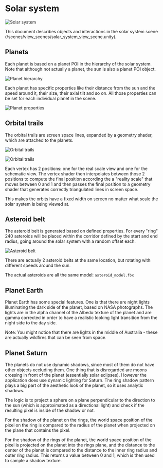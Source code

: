 # Solar system

![Solar system](Images/ge_app_solar_system.png)

This document describes objects and interactions in the solar system scene (/scenes/view_scenes/solar_system_view_scene.unity).

## Planets

Each planet is based on a planet POI in the hierarchy of the solar system. Note that although not actually a planet, the sun is also a planet POI object.

![Planet hierarchy](Images/ge_unity_planet_hierarchy.png)

Each planet has specific properties like their distance from the sun and the speed around it, their size, their axial tilt and so on. All those properties can be set for each individual planet in the scene.

![Planet properties](Images/ge_unity_planet_properties.png)

## Orbital trails

The orbital trails are screen space lines, expanded by a geometry shader, which are attached to the planets.

![Orbital trails](Images/ge_unity_orbital_trails_hierarchy.png)

![Orbital trails](Images/ge_unity_orbital_trails.png)

Each vertex has 2 positions: one for the real scale view and one for the schematic view. The vertex shader then interpolates between those 2 positions to compute
the final position according the a "reality scale" that moves between 0 and 1 and then passes the final position to a geometry shader that generates correctly triangulated lines in screen space.

This makes the orbits have a fixed width on screen no matter what scale the solar system is being viewed at.

## Asteroid belt

The asteroid belt is generated based on defined properties. For every "ring" 240 asteroids will be placed within the corridor defined by the start and end radius, going around the solar system with a random offset each.

![Asteroid belt](Images/ge_unity_asteroid_belt.png)

There are actually 2 asteroid belts at the same location, but rotating with different speeds around the sun.

The actual asteroids are all the same model: `asteroid_model.fbx`

## Planet Earth

Planet Earth has some special features. One is that there are night lights illuminating the dark side of the planet, based on NASA photographs. The lights are in the alpha channel of the Albedo texture of the planet and are gamma corrected in order to have a realistic looking light transition from the night side to the day side.  

Note: You might notice that there are lights in the middle of Australia - these are actually wildfires that can be seen from space.

## Planet Saturn

The planets do not use dynamic shadows, since most of them do not have other objects occluding them. One thing that is disregarded are moons crossing in front of the planet (essentially solar eclipses). However the application does use dynamic lighting for Saturn. The ring shadow pattern plays a big part of the aesthetic look of the planet, so it uses analytic shadows.

The logic is to project a sphere on a plane perpendicular to the direction to the sun (which is  approximated as a directional light) and check if the resulting pixel is inside of the shadow or not.

For the shadow of the planet on the rings, the world space position of the pixel on the ring is compared to the radius of the planet when projected on the plane that contains the pixel.

For the shadow of the rings of the planet, the world space position of the pixel is projected on the planet into the rings plane, and the distance to the center of the planet is compared to the distance to the inner ring radius and outer ring radius. This returns a value between 0 and 1, which is then used to sample a shadow texture.